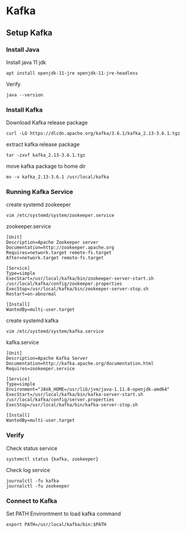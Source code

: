 # Kafka

## Setup Kafka
### Install Java
Install java 11 jdk
```
apt install openjdk-11-jre openjdk-11-jre-headless
```

Verify
```
java --version
```

### Install Kafka
Download Kafka release package
```
curl -LO https://dlcdn.apache.org/kafka/3.6.1/kafka_2.13-3.6.1.tgz
```

extract kafka release package
```
tar -zxvf kafka_2.13-3.6.1.tgz
```

move kafka package to home dir
```
mv -v kafka_2.13-3.6.1 /usr/local/kafka
```

### Running Kafka Service
create systemd zookeeper
```
vim /etc/systemd/system/zookeeper.service
```

zookeeper.service
```
[Unit]
Description=Apache Zookeeper server
Documentation=http://zookeeper.apache.org
Requires=network.target remote-fs.target
After=network.target remote-fs.target

[Service]
Type=simple
ExecStart=/usr/local/kafka/bin/zookeeper-server-start.sh /usr/local/kafka/config/zookeeper.properties
ExecStop=/usr/local/kafka/bin/zookeeper-server-stop.sh
Restart=on-abnormal

[Install]
WantedBy=multi-user.target
```

create systemd kafka
```
vim /etc/systemd/system/kafka.service
```

kafka.service
```
[Unit]
Description=Apache Kafka Server
Documentation=http://kafka.apache.org/documentation.html
Requires=zookeeper.service

[Service]
Type=simple
Environment="JAVA_HOME=/usr/lib/jvm/java-1.11.0-openjdk-amd64"
ExecStart=/usr/local/kafka/bin/kafka-server-start.sh /usr/local/kafka/config/server.properties
ExecStop=/usr/local/kafka/bin/kafka-server-stop.sh

[Install]
WantedBy=multi-user.target
```

### Verify
Check status service
```
systemctl status {kafka, zookeeper}
```

Check log service
```
journalctl -fu kafka
journalctl -fu zookeeper
```

### Connect to Kafka
Set PATH Environtment to load kafka command
```
export PATH=/usr/local/kafka/bin:$PATH 
```
